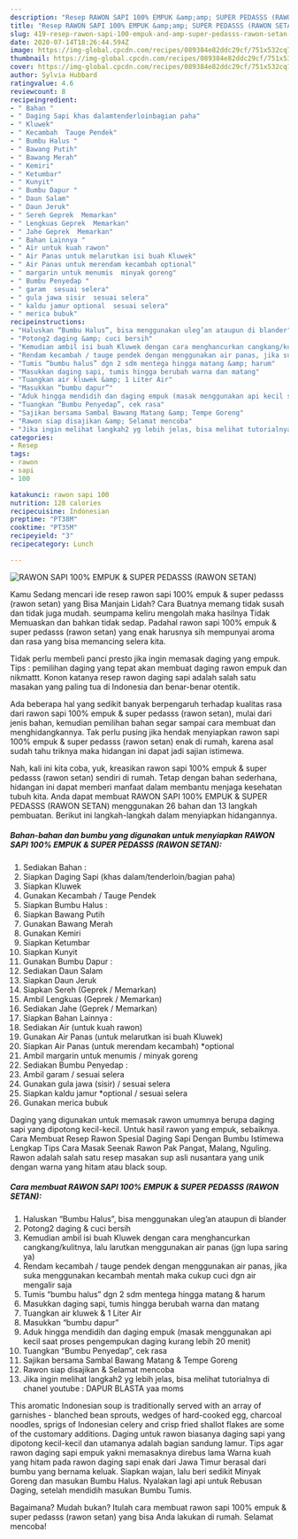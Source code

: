 ```yaml
---
description: "Resep RAWON SAPI 100% EMPUK &amp;amp; SUPER PEDASSS (RAWON SETAN) | Langkah Membuat RAWON SAPI 100% EMPUK &amp;amp; SUPER PEDASSS (RAWON SETAN) Yang Enak Dan Lezat"
title: "Resep RAWON SAPI 100% EMPUK &amp;amp; SUPER PEDASSS (RAWON SETAN) | Langkah Membuat RAWON SAPI 100% EMPUK &amp;amp; SUPER PEDASSS (RAWON SETAN) Yang Enak Dan Lezat"
slug: 419-resep-rawon-sapi-100-empuk-and-amp-super-pedasss-rawon-setan-langkah-membuat-rawon-sapi-100-empuk-and-amp-super-pedasss-rawon-setan-yang-enak-dan-lezat
date: 2020-07-14T18:26:44.594Z
image: https://img-global.cpcdn.com/recipes/089384e82ddc29cf/751x532cq70/rawon-sapi-100-empuk-super-pedasss-rawon-setan-foto-resep-utama.jpg
thumbnail: https://img-global.cpcdn.com/recipes/089384e82ddc29cf/751x532cq70/rawon-sapi-100-empuk-super-pedasss-rawon-setan-foto-resep-utama.jpg
cover: https://img-global.cpcdn.com/recipes/089384e82ddc29cf/751x532cq70/rawon-sapi-100-empuk-super-pedasss-rawon-setan-foto-resep-utama.jpg
author: Sylvia Hubbard
ratingvalue: 4.6
reviewcount: 8
recipeingredient:
- " Bahan "
- " Daging Sapi khas dalamtenderloinbagian paha"
- " Kluwek"
- " Kecambah  Tauge Pendek"
- " Bumbu Halus "
- " Bawang Putih"
- " Bawang Merah"
- " Kemiri"
- " Ketumbar"
- " Kunyit"
- " Bumbu Dapur "
- " Daun Salam"
- " Daun Jeruk"
- " Sereh Geprek  Memarkan"
- " Lengkuas Geprek  Memarkan"
- " Jahe Geprek  Memarkan"
- " Bahan Lainnya "
- " Air untuk kuah rawon"
- " Air Panas untuk melarutkan isi buah Kluwek"
- " Air Panas untuk merendam kecambah optional"
- " margarin untuk menumis  minyak goreng"
- " Bumbu Penyedap "
- " garam  sesuai selera"
- " gula jawa sisir  sesuai selera"
- " kaldu jamur optional  sesuai selera"
- " merica bubuk"
recipeinstructions:
- "Haluskan “Bumbu Halus”, bisa menggunakan uleg’an ataupun di blander"
- "Potong2 daging &amp; cuci bersih"
- "Kemudian ambil isi buah Kluwek dengan cara menghancurkan cangkang/kulitnya, lalu larutkan menggunakan air panas (jgn lupa saring ya)"
- "Rendam kecambah / tauge pendek dengan menggunakan air panas, jika suka menggunakan kecambah mentah maka cukup cuci dgn air mengalir saja"
- "Tumis “bumbu halus” dgn 2 sdm mentega hingga matang &amp; harum"
- "Masukkan daging sapi, tumis hingga berubah warna dan matang"
- "Tuangkan air kluwek &amp; 1 Liter Air"
- "Masukkan “bumbu dapur”"
- "Aduk hingga mendidih dan daging empuk (masak menggunakan api kecil saat proses pengempukan daging kurang lebih 20 menit)"
- "Tuangkan “Bumbu Penyedap”, cek rasa"
- "Sajikan bersama Sambal Bawang Matang &amp; Tempe Goreng"
- "Rawon siap disajikan &amp; Selamat mencoba"
- "Jika ingin melihat langkah2 yg lebih jelas, bisa melihat tutorialnya di chanel youtube : DAPUR BLASTA yaa moms"
categories:
- Resep
tags:
- rawon
- sapi
- 100

katakunci: rawon sapi 100 
nutrition: 128 calories
recipecuisine: Indonesian
preptime: "PT38M"
cooktime: "PT35M"
recipeyield: "3"
recipecategory: Lunch

---
```



![RAWON SAPI 100% EMPUK &amp; SUPER PEDASSS (RAWON SETAN)](https://img-global.cpcdn.com/recipes/089384e82ddc29cf/751x532cq70/rawon-sapi-100-empuk-super-pedasss-rawon-setan-foto-resep-utama.jpg)

Kamu Sedang mencari ide resep rawon sapi 100% empuk &amp; super pedasss (rawon setan) yang Bisa Manjain Lidah? Cara Buatnya memang tidak susah dan tidak juga mudah. seumpama keliru mengolah maka hasilnya Tidak Memuaskan dan bahkan tidak sedap. Padahal rawon sapi 100% empuk &amp; super pedasss (rawon setan) yang enak harusnya sih mempunyai aroma dan rasa yang bisa memancing selera kita.

Tidak perlu membeli panci presto jika ingin memasak daging yang empuk. Tips : pemilihan daging yang tepat akan membuat daging rawon empuk dan nikmattt. Konon katanya resep rawon daging sapi adalah salah satu masakan yang paling tua di Indonesia dan benar-benar otentik.

Ada beberapa hal yang sedikit banyak berpengaruh terhadap kualitas rasa dari rawon sapi 100% empuk &amp; super pedasss (rawon setan), mulai dari jenis bahan, kemudian pemilihan bahan segar sampai cara membuat dan menghidangkannya. Tak perlu pusing jika hendak menyiapkan rawon sapi 100% empuk &amp; super pedasss (rawon setan) enak di rumah, karena asal sudah tahu triknya maka hidangan ini dapat jadi sajian istimewa.


Nah, kali ini kita coba, yuk, kreasikan rawon sapi 100% empuk &amp; super pedasss (rawon setan) sendiri di rumah. Tetap dengan bahan sederhana, hidangan ini dapat memberi manfaat dalam membantu menjaga kesehatan tubuh kita. Anda dapat membuat RAWON SAPI 100% EMPUK &amp; SUPER PEDASSS (RAWON SETAN) menggunakan 26 bahan dan 13 langkah pembuatan. Berikut ini langkah-langkah dalam menyiapkan hidangannya.

<!--inarticleads1-->

##### Bahan-bahan dan bumbu yang digunakan untuk menyiapkan RAWON SAPI 100% EMPUK &amp; SUPER PEDASSS (RAWON SETAN):

1. Sediakan  Bahan :
1. Siapkan  Daging Sapi (khas dalam/tenderloin/bagian paha)
1. Siapkan  Kluwek
1. Gunakan  Kecambah / Tauge Pendek
1. Siapkan  Bumbu Halus :
1. Siapkan  Bawang Putih
1. Gunakan  Bawang Merah
1. Gunakan  Kemiri
1. Siapkan  Ketumbar
1. Siapkan  Kunyit
1. Gunakan  Bumbu Dapur :
1. Sediakan  Daun Salam
1. Siapkan  Daun Jeruk
1. Siapkan  Sereh (Geprek / Memarkan)
1. Ambil  Lengkuas (Geprek / Memarkan)
1. Sediakan  Jahe (Geprek / Memarkan)
1. Siapkan  Bahan Lainnya :
1. Sediakan  Air (untuk kuah rawon)
1. Gunakan  Air Panas (untuk melarutkan isi buah Kluwek)
1. Siapkan  Air Panas (untuk merendam kecambah) *optional
1. Ambil  margarin untuk menumis / minyak goreng
1. Sediakan  Bumbu Penyedap :
1. Ambil  garam / sesuai selera
1. Gunakan  gula jawa (sisir) / sesuai selera
1. Siapkan  kaldu jamur *optional / sesuai selera
1. Gunakan  merica bubuk


Daging yang digunakan untuk memasak rawon umumnya berupa daging sapi yang dipotong kecil-kecil. Untuk hasil rawon yang empuk, sebaiknya. Cara Membuat Resep Rawon Spesial Daging Sapi Dengan Bumbu Istimewa Lengkap Tips Cara Masak Seenak Rawon Pak Pangat, Malang, Nguling. Rawon adalah salah satu resep masakan sup asli nusantara yang unik dengan warna yang hitam atau black soup. 

<!--inarticleads2-->

##### Cara membuat RAWON SAPI 100% EMPUK &amp; SUPER PEDASSS (RAWON SETAN):

1. Haluskan “Bumbu Halus”, bisa menggunakan uleg’an ataupun di blander
1. Potong2 daging &amp; cuci bersih
1. Kemudian ambil isi buah Kluwek dengan cara menghancurkan cangkang/kulitnya, lalu larutkan menggunakan air panas (jgn lupa saring ya)
1. Rendam kecambah / tauge pendek dengan menggunakan air panas, jika suka menggunakan kecambah mentah maka cukup cuci dgn air mengalir saja
1. Tumis “bumbu halus” dgn 2 sdm mentega hingga matang &amp; harum
1. Masukkan daging sapi, tumis hingga berubah warna dan matang
1. Tuangkan air kluwek &amp; 1 Liter Air
1. Masukkan “bumbu dapur”
1. Aduk hingga mendidih dan daging empuk (masak menggunakan api kecil saat proses pengempukan daging kurang lebih 20 menit)
1. Tuangkan “Bumbu Penyedap”, cek rasa
1. Sajikan bersama Sambal Bawang Matang &amp; Tempe Goreng
1. Rawon siap disajikan &amp; Selamat mencoba
1. Jika ingin melihat langkah2 yg lebih jelas, bisa melihat tutorialnya di chanel youtube : DAPUR BLASTA yaa moms


This aromatic Indonesian soup is traditionally served with an array of garnishes - blanched bean sprouts, wedges of hard-cooked egg, charcoal noodles, sprigs of Indonesian celery and crisp fried shallot flakes are some of the customary additions. Daging untuk rawon biasanya daging sapi yang dipotong kecil-kecil dan utamanya adalah bagian sandung lamur. Tips agar rawon daging sapi empuk yakni memasaknya direbus lama Warna kuah yang hitam pada rawon daging sapi enak dari Jawa Timur berasal dari bumbu yang bernama keluak. Siapkan wajan, lalu beri sedikit Minyak Goreng dan masukan Bumbu Halus. Nyalakan lagi api untuk Rebusan Daging, setelah mendidih masukan Bumbu Tumis. 

Bagaimana? Mudah bukan? Itulah cara membuat rawon sapi 100% empuk &amp; super pedasss (rawon setan) yang bisa Anda lakukan di rumah. Selamat mencoba!
